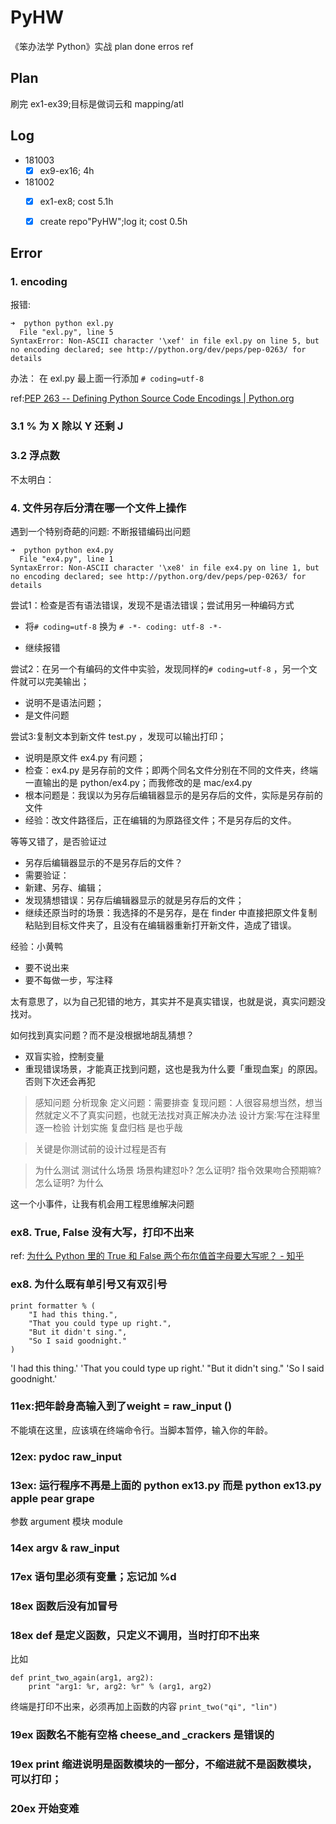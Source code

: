 # PyHW
《笨办法学 Python》实战
plan done erros ref


## Plan
刷完 ex1-ex39;目标是做词云和 mapping/atl

## Log

- 181003
    + [x] ex9-ex16; 4h
- 181002
    - [x] ex1-ex8; cost 5.1h
    - [x] create repo"PyHW";log it; cost 0.5h



## Error

### 1. encoding
报错:

```
➜  python python exl.py
  File "exl.py", line 5
SyntaxError: Non-ASCII character '\xef' in file exl.py on line 5, but no encoding declared; see http://python.org/dev/peps/pep-0263/ for details

```
 
办法：
在 exl.py 最上面一行添加
`# coding=utf-8`

ref:[PEP 263 -- Defining Python Source Code Encodings | Python.org](https://www.python.org/dev/peps/pep-0263/)

### 3.1 % 为 X 除以 Y 还剩 J
### 3.2 浮点数
不太明白：

### 4. 文件另存后分清在哪一个文件上操作 
遇到一个特别奇葩的问题: 不断报错编码出问题

```
➜  python python ex4.py
  File "ex4.py", line 1
SyntaxError: Non-ASCII character '\xe8' in file ex4.py on line 1, but no encoding declared; see http://python.org/dev/peps/pep-0263/ for details
```

尝试1：检查是否有语法错误，发现不是语法错误；尝试用另一种编码方式

- 将`# coding=utf-8` 换为 `# -*- coding: utf-8 -*-`

- 继续报错

尝试2：在另一个有编码的文件中实验，发现同样的`# coding=utf-8` ，另一个文件就可以完美输出；

- 说明不是语法问题；
- 是文件问题



尝试3:复制文本到新文件 test.py ，发现可以输出打印；

- 说明是原文件 ex4.py 有问题；
- 检查：ex4.py 是另存前的文件；即两个同名文件分别在不同的文件夹，终端一直输出的是 python/ex4.py；而我修改的是 mac/ex4.py 	
- 根本问题是：我误以为另存后编辑器显示的是另存后的文件，实际是另存前的文件 
- 经验：改文件路径后，正在编辑的为原路径文件；不是另存后的文件。


等等又错了，是否验证过

- 另存后编辑器显示的不是另存后的文件？
- 需要验证：
- 新建、另存、编辑；
- 发现猜想错误：另存后编辑器显示的就是另存后的文件；
- 继续还原当时的场景：我选择的不是另存，是在 finder 中直接把原文件复制粘贴到目标文件夹了，且没有在编辑器重新打开新文件，造成了错误。


经验：小黄鸭
- 要不说出来
- 要不每做一步，写注释

太有意思了，以为自己犯错的地方，其实并不是真实错误，也就是说，真实问题没找对。

如何找到真实问题？而不是没根据地胡乱猜想？
- 双盲实验，控制变量
- 重现错误场景，才能真正找到问题，这也是我为什么要「重现血案」的原因。否则下次还会再犯


> 感知问题
> 分析现象
> 定义问题：需要排查
> 复现问题：人很容易想当然，想当然就定义不了真实问题，也就无法找对真正解决办法
> 设计方案:写在注释里
> 逐一检验
> 计划实施
> 复盘归档
> 是也乎哉


> 关键是你测试前的设计过程是否有

> 为什么测试
> 测试什么场景
> 场景构建怼卟?
> 怎么证明?
> 指令效果吻合预期嘛? 怎么证明?
> 为什么

这一个小事件，让我有机会用工程思维解决问题

### ex8. True, False 没有大写，打印不出来
ref: [为什么 Python 里的 True 和 False 两个布尔值首字母要大写呢？ - 知乎](https://www.zhihu.com/question/22564380)

### ex8. 为什么既有单引号又有双引号
```
print formatter % (
	"I had this thing.",
	"That you could type up right.",
	"But it didn't sing.",
	"So I said goodnight."
)
```

'I had this thing.' 'That you could type up right.' "But it didn't sing." 'So I said goodnight.'

### 11ex:把年龄身高输入到了weight = raw_input ()

不能填在这里，应该填在终端命令行。当脚本暂停，输入你的年龄。

### 12ex: pydoc raw_input
### 13ex: 运行程序不再是上面的 python ex13.py 而是 python ex13.py apple pear grape

参数 argument
模块 module

### 14ex argv & raw_input
### 17ex 语句里必须有变量；忘记加 %d 
### 18ex 函数后没有加冒号
### 18ex def 是定义函数，只定义不调用，当时打印不出来
比如
```
def print_two_again(arg1, arg2):
    print "arg1: %r, arg2: %r" % (arg1, arg2)
```

终端是打印不出来，必须再加上函数的内容 
`print_two("qi", "lin")`

### 19ex 函数名不能有空格 cheese_and _crackers 是错误的
### 19ex print 缩进说明是函数模块的一部分，不缩进就不是函数模块，可以打印；
### 20ex 开始变难










